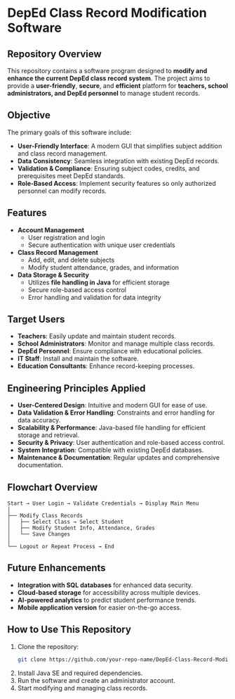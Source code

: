 # DepEd Class Record Modification Software

## Repository Overview
This repository contains a software program designed to **modify and enhance the current DepEd class record system**. The project aims to provide a **user-friendly**, **secure**, and **efficient** platform for **teachers, school administrators, and DepEd personnel** to manage student records.

## Objective
The primary goals of this software include:
- **User-Friendly Interface**: A modern GUI that simplifies subject addition and class record management.
- **Data Consistency**: Seamless integration with existing DepEd records.
- **Validation & Compliance**: Ensuring subject codes, credits, and prerequisites meet DepEd standards.
- **Role-Based Access**: Implement security features so only authorized personnel can modify records.

## Features
- **Account Management**
  - User registration and login
  - Secure authentication with unique user credentials
- **Class Record Management**
  - Add, edit, and delete subjects
  - Modify student attendance, grades, and information
- **Data Storage & Security**
  - Utilizes **file handling in Java** for efficient storage
  - Secure role-based access control
  - Error handling and validation for data integrity

## Target Users
- **Teachers**: Easily update and maintain student records.
- **School Administrators**: Monitor and manage multiple class records.
- **DepEd Personnel**: Ensure compliance with educational policies.
- **IT Staff**: Install and maintain the software.
- **Education Consultants**: Enhance record-keeping processes.

## Engineering Principles Applied
- **User-Centered Design**: Intuitive and modern GUI for ease of use.
- **Data Validation & Error Handling**: Constraints and error handling for data accuracy.
- **Scalability & Performance**: Java-based file handling for efficient storage and retrieval.
- **Security & Privacy**: User authentication and role-based access control.
- **System Integration**: Compatible with existing DepEd databases.
- **Maintenance & Documentation**: Regular updates and comprehensive documentation.

## Flowchart Overview
```plaintext
Start → User Login → Validate Credentials → Display Main Menu
│
├── Modify Class Records
│   ├── Select Class → Select Student
│   ├── Modify Student Info, Attendance, Grades
│   └── Save Changes
│
└── Logout or Repeat Process → End
```

## Future Enhancements
- **Integration with SQL databases** for enhanced data security.
- **Cloud-based storage** for accessibility across multiple devices.
- **AI-powered analytics** to predict student performance trends.
- **Mobile application version** for easier on-the-go access.

## How to Use This Repository
1. Clone the repository:
   ```bash
   git clone https://github.com/your-repo-name/DepEd-Class-Record-Modifier.git
   ```
2. Install Java SE and required dependencies.
3. Run the software and create an administrator account.
4. Start modifying and managing class records.
